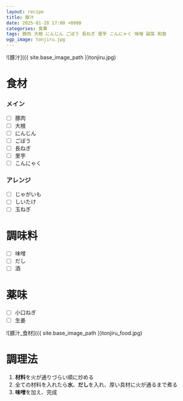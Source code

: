 ```yaml
---
layout: recipe
title: 豚汁
date: 2025-01-28 17:00 +0900
categories: 食事
tags: 豚肉 大根 にんじん ごぼう 長ねぎ 里芋 こんにゃく 味噌 副菜 和食
ogp_image: tonjiru.jpg
---
```

![豚汁]({{ site.base_image_path }}tonjiru.jpg)

# 食材
### メイン
- [ ] 豚肉
- [ ] 大根
- [ ] にんじん
- [ ] ごぼう
- [ ] 長ねぎ
- [ ] 里芋
- [ ] こんにゃく

### アレンジ
- [ ] じゃがいも
- [ ] しいたけ
- [ ] 玉ねぎ

# 調味料
- [ ] 味噌
- [ ] だし
- [ ] 酒

# 薬味
- [ ] 小口ねぎ
- [ ] 生姜

![豚汁_食材]({{ site.base_image_path }}tonjiru_food.jpg)

# 調理法
1. **材料**を火が通りづらい順に炒める
2. 全ての材料を入れたら**水**、**だし**を入れ、厚い具材に火が通るまで煮る
3. **味噌**を加え、完成
